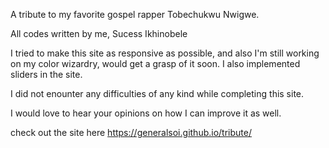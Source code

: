 A tribute to my favorite gospel rapper Tobechukwu Nwigwe. 

All codes written by me, Sucess Ikhinobele 

I tried to make this site as responsive as possible, and also I'm still working 
on my color wizardry, would get a grasp of it soon. I also implemented sliders 
in the site. 

I did not enounter any difficulties of any kind while completing this site. 

I would love to hear your opinions on how I can improve it as well. 

check out the site here https://generalsoi.github.io/tribute/

